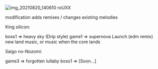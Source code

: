 ![img_20210820_140610 roUXX](https://user-images.githubusercontent.com/80191234/130225668-6ab2aa8e-ded5-4b91-b37a-88ffee21163a.png)


modification adds remixes / changes existing melodies

King silicon:

boss1 => heavy sky (Drip style)
game1 => supernova
Launch (edm remix)
new land music, or music when the core lands

Saigo no-Nozomi:

game3 => forgotten lullaby 
boss1 => [Soon...]


